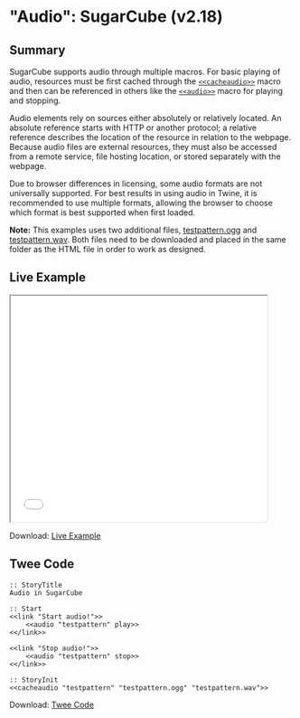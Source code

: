 # "Audio": SugarCube (v2.18)

## Summary

SugarCube supports audio through multiple macros. For basic playing of audio, resources must be first cached through the [`<<cacheaudio>>`](http://www.motoslave.net/sugarcube/2/docs/macros.html#macros-cacheaudio) macro and then can be referenced in others like the [`<<audio>>`](http://www.motoslave.net/sugarcube/2/docs/macros.html#macros-audio) macro for playing and stopping.

Audio elements rely on sources either absolutely or relatively located. An absolute reference starts with HTTP or another protocol; a relative reference describes the location of the resource in relation to the webpage. Because audio files are external resources, they must also be accessed from a remote service, file hosting location, or stored separately with the webpage.

Due to browser differences in licensing, some audio formats are not universally supported. For best results in using audio in Twine, it is recommended to use multiple formats, allowing the browser to choose which format is best supported when first loaded.

<div class="alertbox information"><strong>Note:</strong> This examples uses two additional files, <a href="testpattern.ogg">testpattern.ogg</a> and <a href="testpattern.wav">testpattern.wav</a>. Both files need to be downloaded and placed in the same folder as the HTML file in order to work as designed.</div>

## Live Example

<section>
<iframe src="sugarcube_audio_example.html" height=400 width=90%></iframe>

Download: <a href="sugarcube_audio_example.html" target="_blank">Live Example</a>
</section>

## Twee Code

```
:: StoryTitle
Audio in SugarCube

:: Start
<<link "Start audio!">>
	<<audio "testpattern" play>>
<</link>>

<<link "Stop audio!">>
	<<audio "testpattern" stop>>
<</link>>

:: StoryInit
<<cacheaudio "testpattern" "testpattern.ogg" "testpattern.wav">>
```

Download: <a href="sugarcube_audio_twee.txt" target="_blank">Twee Code</a>

